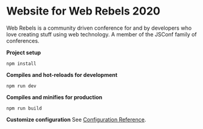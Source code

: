 # Website for Web Rebels 2020

Web Rebels is a community driven conference for and by developers who love creating stuff using web technology. A member of the JSConf family of conferences.

**Project setup**
```
npm install
```

**Compiles and hot-reloads for development**
```
npm run dev
```

**Compiles and minifies for production**
```
npm run build
```

**Customize configuration**
See [Configuration Reference](https://cli.vuejs.org/config/).

